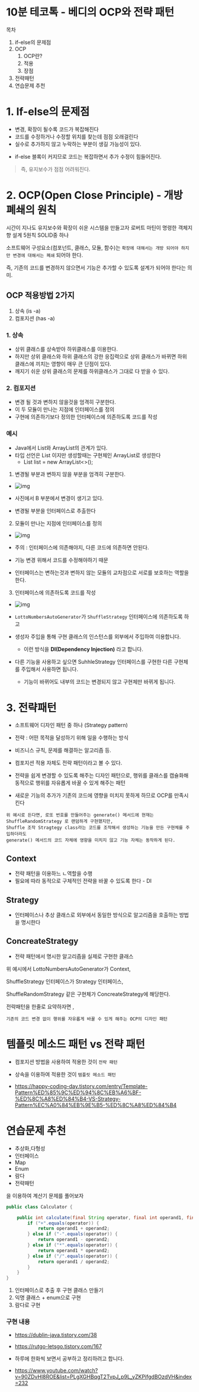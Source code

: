 # 10분 테코톡 - 베디의 OCP와 전략 패턴



목차

1. if-else의 문제점
2. OCP
   1. OCP란?
   2. 적용
   3. 장점
3. 전략패턴
4. 연습문제 추천



# 1. If-else의 문제점

- 변경, 확장이 될수록 코드가 복잡해진다
- 코드를 수정하거나 수정할 위치를 찾는데 점점 오래걸린다
- 실수로 추가하지 않고 누락하는 부분이 생길 가능성이 있다.

* if-else 블록이 커지므로 코드는 복잡하면서 추가 수정이 힘들어진다. 

> 즉, 유지보수가 점점 어려워진다.



# 2. OCP(Open Close Principle) - 개방 폐쇄의 원칙

시간이 지나도 유지보수와 확장이 쉬운 시스템을 만들고자 로버트 마틴이 명령한 객체지향 설계 5원칙 SOLID중 하나

소프트웨어 구성요소(컴포넌트, 클래스, 모듈, 함수)는 `확장에 대해서는 개방 되어야 하지만 변경에 대해서는 폐쇄` 되어야 한다.

즉, 기존의 코드를 변경하지 않으면서 기능은 추가할 수 있도록 설계가 되어야 한다는 의미.



## OCP 적용방법 2가지

1. 상속 (is -a)
2. 컴포지션 (has -a)



### 1. 상속

* 상위 클래스를 상속받아 하위클래스를 이용한다.
* 하지만 상위 클래스와 하위 클래스의 강한 응집력으로 상위 클래스가 바뀌면 하위 클래스에 끼치는 영향이 매우 큰 단점이 있다.
* 깨지기 쉬운 상위 클래스의 문제를 하위클래스가 그대로 다 받을 수 있다.

### 2. 컴포지션

* 변경 될 것과 변하지 않을것을 엄격히 구분한다. 
* 이 두 모듈이 만나는 지점에 인터페이스를 정의
* 구현에 의존하기보다 정의한 인터페이스에 의존하도록 코드를 작성 

### 예시

* Java에서 List와 ArrayList의 관계가 있다.
* 타입 선언은 List 이지만 생성할때는 구현체인 ArrayList로 생성한다
  * List<T> list = new ArrayList<>();

1. 변경될 부분과 변하지 않을 부분을 엄격히 구분한다.

* ![img](https://blog.kakaocdn.net/dn/brCRL7/btqALQCoCST/t7zaYX7BqOO8RK7uXaIFE1/img.png)

* 사진에서 B 부분에서 변경이 생기고 있다.
* 변경될 부분을 인터페이스로 추출한다

2. 모듈이 만나는 지점에 인터페이스를 정의

* ![img](https://blog.kakaocdn.net/dn/bLQAf9/btqAKutiV4I/6Ectym7IIOKn5R10KQWKTk/img.png)

* 주의 : 인터페이스에 의존해야지, 다른 코드에 의존하면 안된다.
* 기능 변경 위해서 코드를 수정해야하기 때문
* 인터페이스는 변하는것과 변하지 않는 모듈의 교차점으로 서로를 보호하는 역할을 한다.



3.  인터페이스에 의존하도록 코드를 작성

* ![img](https://blog.kakaocdn.net/dn/bf0Gaq/btqAKvMuJAR/Pva7nNjMkXYI6ENWxDgXZ1/img.png)

* `LottoNumbersAutoGenerator`가 `ShuffleStrategy` 인터페이스에 의존하도록 하고  
* 생성자 주입을 통해 구현 클래스의 인스턴스를 외부에서 주입하여 이용합니다. 
  * 이런 방식을 **DI(Dependency Injection)** 라고 합니다.

* 다른 기능을 사용하고 싶으면 SuhhleStrategy 인터페이스를 구현한 다른 구현체를 주입해서 사용하면 됩니다.
  * 기능이 바뀌어도 내부의 코드는 변경되지 않고 구현체만 바뀌게 됩니다.



# 3. 전략패턴

* 소프트웨어 디자인 패턴 중 하나 (Strategy pattern)
* 전략 : 어떤 목적을 달성하기 위해 일을 수행하는 방식
* 비즈니스 규칙, 문제를 해결하는 알고리즘 등.

* 컴포지션 적용 자체도 전략 패턴이라고 볼 수 있다.
* 전략을 쉽게 변경할 수 있도록 해주는 디자인 패턴으로, 행위를 클래스를 캡슐화해 동적으로 행위를 자유롭게 바꿀 수 있게 해주는 패턴
* 새로운 기능의 추가가 기존의 코드에 영향을 미치지 못하게 하므로 OCP를 만족시킨다 

```
위 예시로 든다면, 로또 번호를 만들어주는 generate() 메서드에 현재는 ShuffleRandomStrategy 로 랜덤하게 구현했지만,
Shuffle 조작 Stragtegy class라는 코드를 조작해서 생성하는 기능을 만든 구현체를 주입하더라도  	
generate() 메서드의 코드 자체에 영향을 미치지 않고 기능 자체는 동작하게 된다.  
```

## Context

* 전략 패턴을 이용하느 ㄴ역할을 수행
* 필요에 따라 동적으로 구체적인 전략을 바꿀 수 있도록 한다 - DI

## Strategy

* 인터페이스나 추상 클래스로 외부에서 동일한 방식으로 알고리즘을 호출하는 방법을 명시한다

## ConcreateStrategy

* 전략 패턴에서 명시한 알고리즘을 실제로 구현한 클래스 



위 예시에서 LottoNumbersAutoGenerator가 Context,

ShuffleStrategy  인터페이스가 Strategy 인터페이스,

ShuffleRandomStrategy 같은 구현체가 ConcreateStrategy에 해당한다. 



전략패턴을 한줄로 요약하자면 ,  

`기존의 코드 변경 없이 행위를 자유롭게 바꿀 수 있게 해주는 OCP의 디자인 패턴`



# 템플릿 메소드 패턴 vs 전략 패턴

* 컴포지션 방법을 사용하여 적용한 것이 `전략 패턴`
* 상속을 이용하여 적용한 것이  `템플릿 메소드 패턴`

* https://happy-coding-day.tistory.com/entry/Template-Pattern%ED%85%9C%ED%94%8C%EB%A6%BF-%ED%8C%A8%ED%84%B4-VS-Strategy-Pattern%EC%A0%84%EB%9E%B5-%ED%8C%A8%ED%84%B4

# 연습문제 추천

- 추상화,다형성
- 인터페이스
- Map
- Enum
- 람다
- 전략패턴

을 이용하여 계산기 문제를 풀어보자

```java
public class Calculator {

    public int calculate(final String operator, final int operand1, final int operand2) {
        if ("+".equals(operator)) {
            return operand1 + operand2;
        } else if ("-".equals(operator)) {
            return operand1 - operand2;
        } else if ("*".equals(operator)) {
            return operand1 * operand2;
        } else if ("/".equals(operator)) {
            return operand1 / operand2;
        }
    }
}
```

1. 인터페이스로 추출 후 구현 클래스 만들기
2. 익명 클래스 + enum으로 구현
3. 람다로 구현 



### 구현 내용

* https://dublin-java.tistory.com/38
* https://rutgo-letsgo.tistory.com/167





* 하루에 한화씩 보면서 공부하고 정리하려고 합니다.

* https://www.youtube.com/watch?v=90ZDvHl8ROE&list=PLgXGHBqgT2TvpJ_p9L_yZKPifgdBOzdVH&index=232